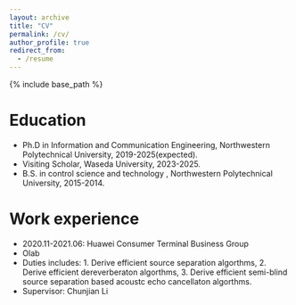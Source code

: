 ```yaml
---
layout: archive
title: "CV"
permalink: /cv/
author_profile: true
redirect_from:
  - /resume
---
```


{% include base_path %}

Education
======
* Ph.D in Information and Communication Engineering, Northwestern Polytechnical University, 2019-2025(expected).
* Visiting Scholar, Waseda University, 2023-2025. 
* B.S. in control science and technology , Northwestern Polytechnical University, 2015-2014.

Work experience
======
  * 2020.11-2021.06: Huawei Consumer Terminal Business Group
  * Olab
  * Duties includes: 1. Derive efficient source separation algorthms, 2. Derive efficient dereverberaton algorthms, 3. Derive  efficient semi-blind source separation based acoustc echo cancellaton algorthms.
  * Supervisor: Chunjian Li

